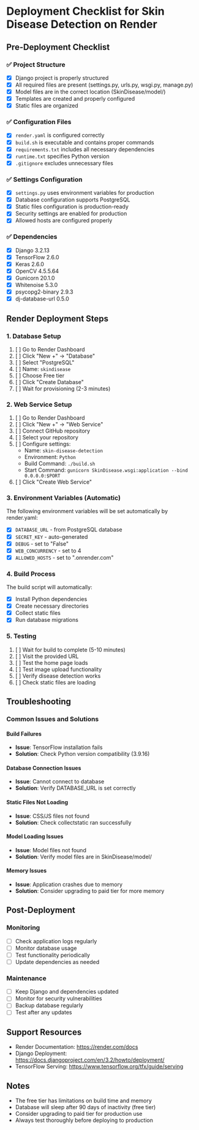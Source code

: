 # Deployment Checklist for Skin Disease Detection on Render

## Pre-Deployment Checklist

### ✅ Project Structure
- [x] Django project is properly structured
- [x] All required files are present (settings.py, urls.py, wsgi.py, manage.py)
- [x] Model files are in the correct location (SkinDisease/model/)
- [x] Templates are created and properly configured
- [x] Static files are organized

### ✅ Configuration Files
- [x] `render.yaml` is configured correctly
- [x] `build.sh` is executable and contains proper commands
- [x] `requirements.txt` includes all necessary dependencies
- [x] `runtime.txt` specifies Python version
- [x] `.gitignore` excludes unnecessary files

### ✅ Settings Configuration
- [x] `settings.py` uses environment variables for production
- [x] Database configuration supports PostgreSQL
- [x] Static files configuration is production-ready
- [x] Security settings are enabled for production
- [x] Allowed hosts are configured properly

### ✅ Dependencies
- [x] Django 3.2.13
- [x] TensorFlow 2.6.0
- [x] Keras 2.6.0
- [x] OpenCV 4.5.5.64
- [x] Gunicorn 20.1.0
- [x] Whitenoise 5.3.0
- [x] psycopg2-binary 2.9.3
- [x] dj-database-url 0.5.0

## Render Deployment Steps

### 1. Database Setup
1. [ ] Go to Render Dashboard
2. [ ] Click "New +" → "Database"
3. [ ] Select "PostgreSQL"
4. [ ] Name: `skindisease`
5. [ ] Choose Free tier
6. [ ] Click "Create Database"
7. [ ] Wait for provisioning (2-3 minutes)

### 2. Web Service Setup
1. [ ] Go to Render Dashboard
2. [ ] Click "New +" → "Web Service"
3. [ ] Connect GitHub repository
4. [ ] Select your repository
5. [ ] Configure settings:
   - Name: `skin-disease-detection`
   - Environment: `Python`
   - Build Command: `./build.sh`
   - Start Command: `gunicorn SkinDisease.wsgi:application --bind 0.0.0.0:$PORT`
6. [ ] Click "Create Web Service"

### 3. Environment Variables (Automatic)
The following environment variables will be set automatically by render.yaml:
- [x] `DATABASE_URL` - from PostgreSQL database
- [x] `SECRET_KEY` - auto-generated
- [x] `DEBUG` - set to "False"
- [x] `WEB_CONCURRENCY` - set to 4
- [x] `ALLOWED_HOSTS` - set to ".onrender.com"

### 4. Build Process
The build script will automatically:
- [x] Install Python dependencies
- [x] Create necessary directories
- [x] Collect static files
- [x] Run database migrations

### 5. Testing
1. [ ] Wait for build to complete (5-10 minutes)
2. [ ] Visit the provided URL
3. [ ] Test the home page loads
4. [ ] Test image upload functionality
5. [ ] Verify disease detection works
6. [ ] Check static files are loading

## Troubleshooting

### Common Issues and Solutions

#### Build Failures
- **Issue**: TensorFlow installation fails
- **Solution**: Check Python version compatibility (3.9.16)

#### Database Connection Issues
- **Issue**: Cannot connect to database
- **Solution**: Verify DATABASE_URL is set correctly

#### Static Files Not Loading
- **Issue**: CSS/JS files not found
- **Solution**: Check collectstatic ran successfully

#### Model Loading Issues
- **Issue**: Model files not found
- **Solution**: Verify model files are in SkinDisease/model/

#### Memory Issues
- **Issue**: Application crashes due to memory
- **Solution**: Consider upgrading to paid tier for more memory

## Post-Deployment

### Monitoring
- [ ] Check application logs regularly
- [ ] Monitor database usage
- [ ] Test functionality periodically
- [ ] Update dependencies as needed

### Maintenance
- [ ] Keep Django and dependencies updated
- [ ] Monitor for security vulnerabilities
- [ ] Backup database regularly
- [ ] Test after any updates

## Support Resources

- Render Documentation: https://render.com/docs
- Django Deployment: https://docs.djangoproject.com/en/3.2/howto/deployment/
- TensorFlow Serving: https://www.tensorflow.org/tfx/guide/serving

## Notes

- The free tier has limitations on build time and memory
- Database will sleep after 90 days of inactivity (free tier)
- Consider upgrading to paid tier for production use
- Always test thoroughly before deploying to production
